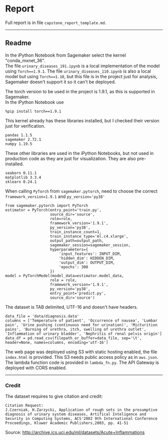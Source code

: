 # Report
Full report is in file `capstone_report_template.md`.  
___
## Readme
In the iPython Notebook from Sagemaker select the kernel "conda_mxnet_36".  
The file `urinary_diseases_191.ipynb` is a local implementation of the model using `Torch==1.9.1`. The file `urinary_diseases_110.ipynb` is also a local model but using `Torch==1.10`, but this file is in the project just for analysis, Sagemaker doesn't support it so it can't be deployed.

The torch version to be used in the project is 1.9.1, as this is supported in Sagemaker.   
In the iPython Notebook use  
    
    %pip install torch==1.9.1

This kernel already has these libraries installed, but I checked their version just for verification.

    pandas 1.1.5  
    sagemaker 2.72.1  
    numpy 1.19.5  

These other libraries are used in the iPython Notebooks, but not used in production code as they are just for visualization. They are also pre-installed.

    seaborn 0.11.1
    matplotlib 3.3.4
    sklearn 0.24.1

When calling `PyTorch` from `sagemaker.pytorch`, need to choose the correct `framework_version=1.9.1` and `py_version='py38'`

    from sagemaker.pytorch import PyTorch
    estimator = PyTorch(entry_point='train.py',
                        source_dir='source',
                        role=role,
                        framework_version='1.9.1',
                        py_version='py38',
                        train_instance_count=1,
                        train_instance_type='ml.c4.xlarge',
                        output_path=output_path,
                        sagemaker_session=sagemaker_session,
                        hyperparameters={
                            'input_features': INPUT_DIM,
                            'hidden_dim': HIDDEN_DIM,
                            'output_dim': OUTPUT_DIM,
                            'epochs': 300
                        })
    model = PyTorchModel(model_data=estimator.model_data,
                        role = role,
                        framework_version='1.9.1',
                        py_version='py38',
                        entry_point='predict.py',
                        source_dir='source')

The dataset is TAB delimited, UTF-16 and doesn't have headers.

    data_file = 'data/diagnosis.data'
    columns = ['Temperature of patient', 'Occurrence of nausea', 'Lumbar pain', 'Urine pushing (continuous need for urination)', 'Micturition pains', 'Burning of urethra, itch, swelling of urethra outlet', 'Inflammation of urinary bladder', 'Nephritis of renal pelvis origin']
    data_df = pd.read_csv(filepath_or_buffer=data_file, sep='\t', header=None, names=columns, encoding='utf-16')

The web page was deployed using S3 with static hosting enabled, the file `index.html` is provided. This S3 needs public access policy as in `aws.json`. The lambda function code is provided in `lambda_fn.py`. The API Gateway is deployed with CORS enabled.

___
### Credit
The dataset requires to give citation and credit:

    Citation Request:
    J.Czerniak, H.Zarzycki, Application of rough sets in the presumptive diagnosis of urinary system diseases, Artifical Inteligence and Security in Computing Systems, ACS'2002 9th International Conference Proceedings, Kluwer Academic Publishers,2003, pp. 41-51

Source: http://archive.ics.uci.edu/ml/datasets/Acute+Inflammations 
